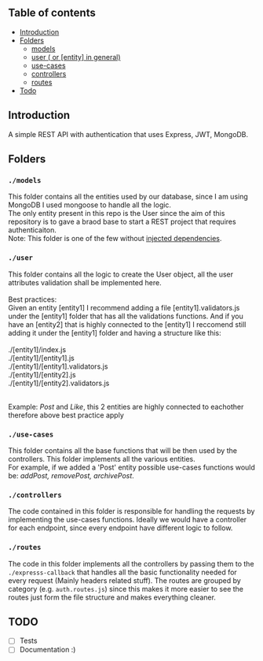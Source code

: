 ## Table of contents
* [Introduction](#Introduction)
* [Folders](#Folders)
    - [models](#--models)
    - [user ( or [entity] in general)](#--user)
    - [use-cases](#--use-cases)
    - [controllers](#--controllers)
    - [routes](#--routes)
* [Todo](#TODO)
## Introduction
A simple REST API with authentication that uses Express, JWT, MongoDB.
## Folders
### `./models`
This folder contains all the entities used by our database, since I am using MongoDB I used mongoose to handle all the logic.<br/>
The only entity present in this repo is the User since the aim of this repository is to gave a braod base to start a REST project that requires authenticaiton.<br />
Note: This folder is one of the few without [injected dependencies](https://en.wikipedia.org/wiki/Dependency_injection).
### `./user`
This folder contains all the logic to create the User object, all the user attributes validation shall be implemented here.<br /><br />
Best practices:<br />
Given an entity [entity1] I recommend adding a file [entity1].validators.js under the [entity1] folder that has all the validations functions. And if you have an [entity2] that is highly connected to the [entity1] I reccomend still adding it under the [entity1] folder and having a structure like this:<br/><br/>
./[entity1]/index.js<br/>
./[entity1]/[entity1].js<br/>
./[entity1]/[entity1].validators.js<br/>
./[entity1]/[entity2].js<br/>
./[entity1]/[entity2].validators.js<br/><br />

Example: *Post* and *Like*, this 2 entities are highly connected to eachother therefore above best practice apply

### `./use-cases`
This folder contains all the base functions that will be then used by the controllers. This folder implements all the various entities.<br />
For example, if we added a 'Post' entity possible use-cases functions would be: *addPost, removePost, archivePost*.

### `./controllers`
The code contained in this folder is responsible for handling the requests by implementing the use-cases functions. Ideally we would have a controller for each endpoint, since every endpoint have different logic to follow.

### `./routes`
The code in this folder implements all the controllers by passing them to the `./expresss-callback` that handles all the basic functionality needed for every request (Mainly headers related stuff). The routes are grouped by category (e.g. `auth.routes.js`) since this makes it more easier to see the routes just form the file structure and makes everything cleaner.

## TODO
- [ ] Tests
- [ ] Documentation :)